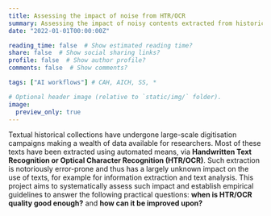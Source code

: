 ```yaml
---
title: Assessing the impact of noise from HTR/OCR
summary: Assessing the impact of noisy contents extracted from historical documents, on text processing and analyses.
date: "2022-01-01T00:00:00Z"

reading_time: false  # Show estimated reading time?
share: false  # Show social sharing links?
profile: false  # Show author profile?
comments: false  # Show comments?

tags: ["AI workflows"] # CAH, AICH, SS, *

# Optional header image (relative to `static/img/` folder).
image:
  preview_only: true
---
```


Textual historical collections have undergone large-scale digitisation campaigns making a wealth of data available for researchers. Most of these texts have been extracted using automated means, via **Handwritten Text Recognition or Optical Character Recognition (HTR/OCR)**. Such extraction is notoriously error-prone and thus has a largely unknown impact on the use of texts, for example for information extraction and text analysis. This project aims to systematically assess such impact and establish empirical guidelines to answer the following practical questions: **when is HTR/OCR quality good enough?** and **how can it be improved upon?** 